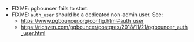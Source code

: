 - FIXME: pgbouncer fails to start.
- FIXME: `auth_user` should be a dedicated non-admin user. See:
  - https://www.pgbouncer.org/config.html#auth_user
  - https://richyen.com/pgbouncer/postgres/2018/11/21/pgbouncer_auth_user.html
